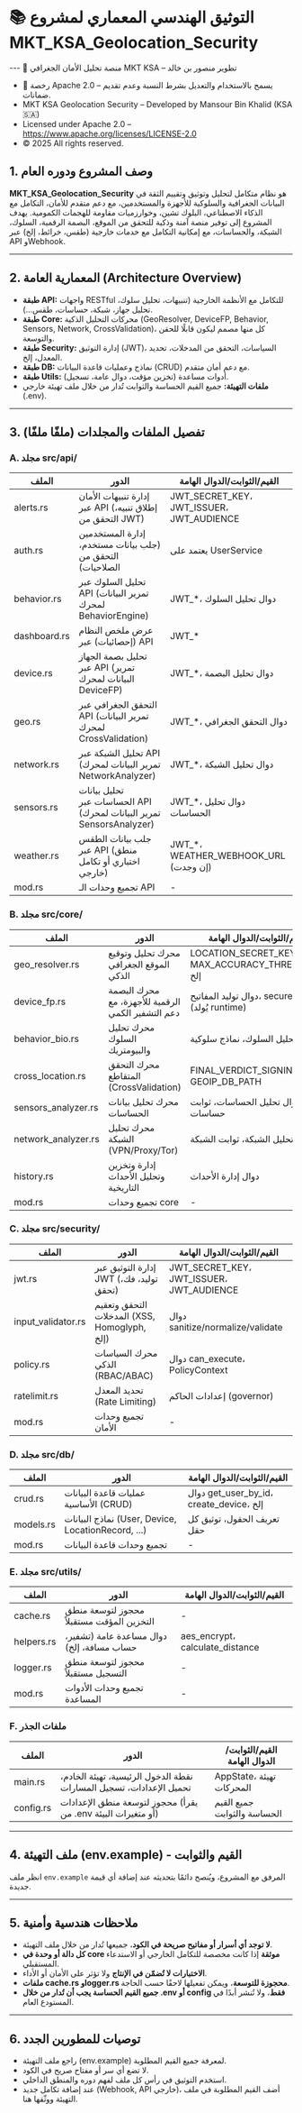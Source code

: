 # 📚 التوثيق الهندسي المعماري لمشروع MKT_KSA_Geolocation_Security

---    📍 منصة تحليل الأمان الجغرافي MKT KSA – تطوير منصور بن خالد
* 📄 رخصة Apache 2.0 – يسمح بالاستخدام والتعديل بشرط النسبة وعدم تقديم ضمانات.
* MKT KSA Geolocation Security – Developed by Mansour Bin Khalid (KSA 🇸🇦)
* Licensed under Apache 2.0 – https://www.apache.org/licenses/LICENSE-2.0
* © 2025 All rights reserved.

## 1. وصف المشروع ودوره العام

**MKT_KSA_Geolocation_Security** هو نظام متكامل لتحليل وتوثيق وتقييم الثقة في البيانات الجغرافية والسلوكية للأجهزة والمستخدمين، مع دعم متقدم للأمان، التكامل مع الذكاء الاصطناعي، البلوك تشين، وخوارزميات مقاومة للهجمات الكمومية. يهدف المشروع إلى توفير منصة آمنة وذكية للتحقق من الموقع، البصمة الرقمية، السلوك، الشبكة، والحساسات، مع إمكانية التكامل مع خدمات خارجية (طقس، خرائط، إلخ) عبر API وWebhook.

---

## 2. المعمارية العامة (Architecture Overview)

- **طبقة API:**  واجهات RESTful للتكامل مع الأنظمة الخارجية (تنبيهات، تحليل سلوك، تحليل جهاز، شبكة، حساسات، طقس...).
- **طبقة Core:**  محركات التحليل الذكية (GeoResolver, DeviceFP, Behavior, Sensors, Network, CrossValidation)، كل منها مصمم ليكون قابلًا للحقن والتوسعة.
- **طبقة Security:**  إدارة التوثيق (JWT)، السياسات، التحقق من المدخلات، تحديد المعدل، إلخ.
- **طبقة DB:**  نماذج وعمليات قاعدة البيانات (CRUD) مع دعم أمان متقدم.
- **طبقة Utils:**  أدوات مساعدة (تخزين مؤقت، دوال عامة، تسجيل).
- **ملفات التهيئة:**  جميع القيم الحساسة والثوابت تُدار من خلال ملف تهيئة خارجي (.env).

---

## 3. تفصيل الملفات والمجلدات (ملفًا ملفًا)

### A. مجلد src/api/

| الملف                | الدور                                                                 | القيم/الثوابت/الدوال الهامة                |
|----------------------|-----------------------------------------------------------------------|--------------------------------------------|
| alerts.rs            | إدارة تنبيهات الأمان عبر API (إطلاق تنبيه، التحقق من JWT)             | JWT_SECRET_KEY، JWT_ISSUER، JWT_AUDIENCE   |
| auth.rs              | إدارة المستخدمين (جلب بيانات مستخدم، التحقق من الصلاحيات)             | يعتمد على UserService                      |
| behavior.rs          | تحليل السلوك عبر API (تمرير البيانات لمحرك BehaviorEngine)            | JWT_*، دوال تحليل السلوك                   |
| dashboard.rs         | عرض ملخص النظام (إحصائيات) عبر API                                    | JWT_*                                      |
| device.rs            | تحليل بصمة الجهاز عبر API (تمرير البيانات لمحرك DeviceFP)             | JWT_*، دوال تحليل البصمة                   |
| geo.rs               | التحقق الجغرافي عبر API (تمرير البيانات لمحرك CrossValidation)        | JWT_*، دوال التحقق الجغرافي                |
| network.rs           | تحليل الشبكة عبر API (تمرير البيانات لمحرك NetworkAnalyzer)           | JWT_*، دوال تحليل الشبكة                   |
| sensors.rs           | تحليل بيانات الحساسات عبر API (تمرير البيانات لمحرك SensorsAnalyzer)  | JWT_*، دوال تحليل الحساسات                 |
| weather.rs           | جلب بيانات الطقس عبر API (منطق اختباري أو تكامل خارجي)                | JWT_*، WEATHER_WEBHOOK_URL (إن وجدت)       |
| mod.rs               | تجميع وحدات الـ API                                                   | -                                          |

### B. مجلد src/core/

| الملف                  | الدور                                                                 | القيم/الثوابت/الدوال الهامة                        |
|------------------------|-----------------------------------------------------------------------|----------------------------------------------------|
| geo_resolver.rs        | محرك تحليل وتوقيع الموقع الجغرافي الذكي                                | LOCATION_SECRET_KEY، MAX_ACCURACY_THRESHOLD، إلخ    |
| device_fp.rs           | محرك البصمة الرقمية للأجهزة، مع دعم التشفير الكمي                      | دوال توليد المفاتيح، secure_key (يُولد runtime)    |
| behavior_bio.rs        | محرك تحليل السلوك والبيومتريك                                         | دوال تحليل السلوك، نماذج سلوكية                    |
| cross_location.rs      | محرك التحقق المتقاطع (CrossValidation)                                | FINAL_VERDICT_SIGNING_KEY، GEOIP_DB_PATH           |
| sensors_analyzer.rs    | محرك تحليل بيانات الحساسات                                            | دوال تحليل الحساسات، ثوابت حساسات                  |
| network_analyzer.rs    | محرك تحليل الشبكة (VPN/Proxy/Tor)                                     | دوال تحليل الشبكة، ثوابت الشبكة                    |
| history.rs             | إدارة وتخزين وتحليل الأحداث التاريخية                                 | دوال إدارة الأحداث                                 |
| mod.rs                 | تجميع وحدات core                                                     | -                                                  |

### C. مجلد src/security/

| الملف                  | الدور                                                                 | القيم/الثوابت/الدوال الهامة                        |
|------------------------|-----------------------------------------------------------------------|----------------------------------------------------|
| jwt.rs                 | إدارة التوثيق عبر JWT (توليد، فك، تحقق)                               | JWT_SECRET_KEY، JWT_ISSUER، JWT_AUDIENCE           |
| input_validator.rs     | التحقق وتعقيم المدخلات (XSS, Homoglyph, إلخ)                          | دوال sanitize/normalize/validate                   |
| policy.rs              | محرك السياسات الذكي (RBAC/ABAC)                                       | دوال can_execute، PolicyContext                    |
| ratelimit.rs           | تحديد المعدل (Rate Limiting)                                          | إعدادات الحاكم (governor)                          |
| mod.rs                 | تجميع وحدات الأمان                                                    | -                                                  |

### D. مجلد src/db/

| الملف                  | الدور                                                                 | القيم/الثوابت/الدوال الهامة                        |
|------------------------|-----------------------------------------------------------------------|----------------------------------------------------|
| crud.rs                | عمليات قاعدة البيانات الأساسية (CRUD)                                  | دوال get_user_by_id، create_device، إلخ             |
| models.rs              | نماذج البيانات (User, Device, LocationRecord, ...)                    | تعريف الحقول، توثيق كل حقل                          |
| mod.rs                 | تجميع وحدات قاعدة البيانات                                            | -                                                  |

### E. مجلد src/utils/

| الملف                  | الدور                                                                 | القيم/الثوابت/الدوال الهامة                        |
|------------------------|-----------------------------------------------------------------------|----------------------------------------------------|
| cache.rs               | محجوز لتوسعة منطق التخزين المؤقت مستقبلاً                             | -                                                  |
| helpers.rs             | دوال مساعدة عامة (تشفير، حساب مسافة، إلخ)                             | aes_encrypt، calculate_distance                     |
| logger.rs              | محجوز لتوسعة منطق التسجيل مستقبلاً                                    | -                                                  |
| mod.rs                 | تجميع وحدات الأدوات المساعدة                                          | -                                                  |

### F. ملفات الجذر

| الملف                  | الدور                                                                 | القيم/الثوابت/الدوال الهامة                        |
|------------------------|-----------------------------------------------------------------------|----------------------------------------------------|
| main.rs                | نقطة الدخول الرئيسية، تهيئة الخادم، تحميل الإعدادات، تسجيل المسارات    | AppState، تهيئة المحركات                            |
| config.rs              | محجوز لتوسعة منطق الإعدادات (يقرأ من .env أو متغيرات البيئة)           | جميع القيم الحساسة والثوابت                         |

---

## 4. ملف التهيئة (env.example) - القيم والثوابت

انظر ملف `env.example` المرفق مع المشروع، ويُنصح دائمًا بتحديثه عند إضافة أي قيمة جديدة.

---

## 5. ملاحظات هندسية وأمنية

- **لا توجد أي أسرار أو مفاتيح صريحة في الكود**، جميعها تُدار من خلال ملف التهيئة.
- **كل دالة أو وحدة في core موثقة** إذا كانت مخصصة للتكامل الخارجي أو الاستدعاء المستقبلي.
- **الاختبارات لا تُضمّن في الإنتاج** ولا تؤثر على الأمان أو الأداء.
- **ملفات cache.rs وlogger.rs محجوزة للتوسعة**، ويمكن تفعيلها لاحقًا حسب الحاجة.
- **جميع القيم الحساسة يجب أن تُدار من خلال .env أو config فقط**، ولا تُنشر أبدًا في المستودع العام.

---

## 6. توصيات للمطورين الجدد

- راجع ملف التهيئة (env.example) لمعرفة جميع القيم المطلوبة.
- لا تضع أي سر أو مفتاح صريح في الكود.
- استخدم التوثيق في رأس كل ملف لفهم دوره والمنطق الداخلي.
- عند إضافة تكامل جديد (Webhook, API خارجي)، أضف القيم المطلوبة في ملف التهيئة ووثّقها هنا. 